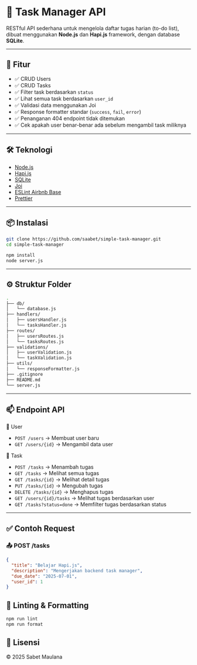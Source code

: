 # 📝 Task Manager API

RESTful API sederhana untuk mengelola daftar tugas harian (to-do list), dibuat menggunakan **Node.js** dan **Hapi.js** framework, dengan database **SQLite**.

---

## 🚀 Fitur

- ✅ CRUD Users
- ✅ CRUD Tasks
- ✅ Filter task berdasarkan `status`
- ✅ Lihat semua task berdasarkan `user_id`
- ✅ Validasi data menggunakan Joi
- ✅ Response formatter standar (`success`, `fail`, `error`)
- ✅ Penanganan 404 endpoint tidak ditemukan
- ✅ Cek apakah user benar-benar ada sebelum mengambil task miliknya

---

## 🛠️ Teknologi

- [Node.js](https://nodejs.org/)
- [Hapi.js](https://hapi.dev/)
- [SQLite](https://www.sqlite.org/)
- [Joi](https://joi.dev/)
- [ESLint Airbnb Base](https://github.com/airbnb/javascript)
- [Prettier](https://prettier.io/)

---

## 📦 Instalasi

```bash
git clone https://github.com/saabet/simple-task-manager.git
cd simple-task-manager

npm install
node server.js
```

---

## ⚙️ Struktur Folder

```bash
.
├── db/
│   └── database.js
├── handlers/
│   ├── usersHandler.js
│   └── tasksHandler.js
├── routes/
│   ├── usersRoutes.js
│   └── tasksRoutes.js
├── validations/
│   ├── userValidation.js
│   └── taskValidation.js
├── utils/
│   └── responseFormatter.js
├── .gitignore
├── README.md
└── server.js
```

---

## 📫 Endpoint API

🔹 User

- `POST /users` → Membuat user baru
- `GET /users/{id}` → Mengambil data user

🔹 Task

- `POST /tasks` → Menambah tugas
- `GET /tasks` → Melihat semua tugas
- `GET /tasks/{id}` → Melihat detail tugas
- `PUT /tasks/{id}` → Mengubah tugas
- `DELETE /tasks/{id}` → Menghapus tugas
- `GET /users/{id}/tasks` → Melihat tugas berdasarkan user
- `GET /tasks?status=done` → Memfilter tugas berdasarkan status

---

## ✅ Contoh Request

### 📤 POST /tasks

```json
{
  "title": "Belajar Hapi.js",
  "description": "Mengerjakan backend task manager",
  "due_date": "2025-07-01",
  "user_id": 1
}
```

## 🧪 Linting & Formatting

```bash
npm run lint
npm run format
```

## 📃 Lisensi

© 2025 Sabet Maulana
